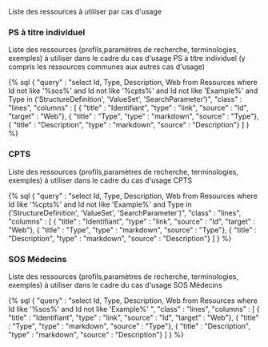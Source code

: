 Liste des ressources à utiliser par cas d'usage

### PS à titre individuel

Liste des ressources (profils,paramètres de recherche, terminologies, exemples) à utiliser dans le cadre du cas d'usage PS à titre individuel (y compris les ressources communes aux autres cas d'usage)

{% sql {
  "query" : "select Id, Type, Description, Web from Resources where Id not like '%sos%' and  Id not like '%cpts%' and Id not like 'Example%' and Type in ('StructureDefinition', 'ValueSet', 'SearchParameter')",
  "class" : "lines",
  "columns" : [
    { "title" : "Identifiant", "type" : "link", "source" : "Id", "target" : "Web"},
    { "title" : "Type", "type" : "markdown", "source" : "Type"},
    { "title" : "Description", "type" : "markdown", "source" : "Description"}
  ]
} %}

### CPTS

Liste des ressources (profils,paramètres de recherche, terminologies, exemples) à utiliser dans le cadre du cas d'usage CPTS

{% sql {
  "query" : "select Id, Type, Description, Web from Resources where Id like '%cpts%' and Id not like 'Example%' and Type in ('StructureDefinition', 'ValueSet', 'SearchParameter')",
  "class" : "lines",
  "columns" : [
    { "title" : "Identifiant", "type" : "link", "source" : "Id", "target" : "Web"},
    { "title" : "Type", "type" : "markdown", "source" : "Type"},
    { "title" : "Description", "type" : "markdown", "source" : "Description"}
  ]
} %}

### SOS Médecins

Liste des ressources (profils,paramètres de recherche, terminologies, exemples) à utiliser dans le cadre du cas d'usage SOS Médecins

{% sql {
  "query" : "select Id, Type, Description, Web from Resources where Id like '%sos%' and Id not like 'Example%' ",
  "class" : "lines",
  "columns" : [
    { "title" : "Identifiant", "type" : "link", "source" : "Id", "target" : "Web"},
    { "title" : "Type", "type" : "markdown", "source" : "Type"},
    { "title" : "Description", "type" : "markdown", "source" : "Description"}
  ]
} %}
